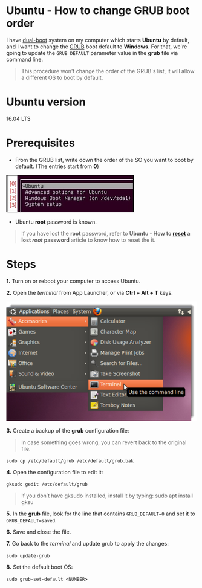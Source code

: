 # Ubuntu - How to change GRUB boot order

I have [dual-boot] system on my computer which starts **Ubuntu** by default, and I want to change the [GRUB] boot default to **Windows**. For that, we're going to update the `GRUB_DEFAULT` parameter value in the **grub** file via command line.

> This procedure won't change the order of the GRUB's list, it will allow a different OS to boot by default.

# Ubuntu version
16.04 LTS

# Prerequisites
- From the GRUB list, write down the order of the SO you want to boot by default. (The entries start from **0**)

![](/docs/images/boot-order-01.jpg)

- Ubuntu **root** password is known.

> If you have lost the **root** password, refer to **Ubuntu - How to [reset] a lost *root* password** article to know how to reset the it.

# Steps

**1.** Turn on or reboot your computer to access Ubuntu.

**2.** Open the *terminal* from App Launcher, or via **Ctrl + Alt + T** keys.

![](/docs/images/boot-order-02.jpg)

**3.** Create a backup of the **grub** configuration file:

> In case something goes wrong, you can revert back to the original file.

`sudo cp /etc/default/grub /etc/default/grub.bak`

**4.** Open the configuration file to edit it:

`gksudo gedit /etc/default/grub`

> If you don’t have gksudo installed, install it by typing: sudo apt install gksu

**5.** In the **grub** file, look for the line that contains `GRUB_DEFAULT=0` and set it to `GRUB_DEFAULT=saved`.

**6.** Save and close the file.

**7.** Go back to the *terminal* and update grub to apply the changes:

`sudo update-grub`

**8.** Set the default boot OS:

`sudo grub-set-default <NUMBER>`



[dual-boot]: http://searchwindowsserver.techtarget.com/definition/dual-boot
[reset]: https://github.com/andreamussap/ubuntu-tips/blob/master/docs/reset-lost-password.md
[GRUB]: https://www.gnu.org/software/grub/
